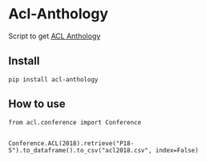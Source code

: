 # Acl-Anthology

Script to get [ACL Anthology](https://aclanthology.info/)


## Install

```
pip install acl-anthology
```

## How to use

```
from acl.conference import Conference


Conference.ACL(2018).retrieve("P18-5").to_dataframe().to_csv("acl2018.csv", index=False)
```
